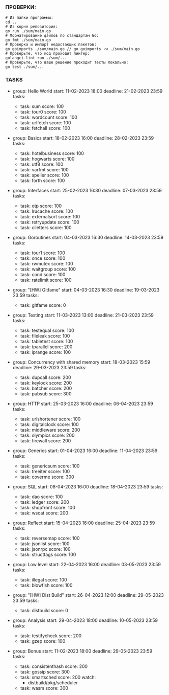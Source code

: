 ### ПРОВЕРКИ:

  ```shell
  # Из папки программы:
  cd ..
  # Из корня репозитория:
  go run ./sum/main.go
  # Форматирование файлов по стандартам Go:
  go fmt ./sum/main.go
  # Проверка и импорт недостающих пакетов:
  go goimports ./sum/main.go // go goimports -w ./sum/main.go
  # Проверьте, что код проходит линтер:
  golangci-lint run ./sum/...
  # Проверьте, что ваше решение проходит тесты локально:
  go test ./sum/...
  ```
### TASKS

- group:    Hello World
  start:    11-02-2023 18:00
  deadline: 21-02-2023 23:59
  tasks:
    + task: sum
      score: 100
    + task: tour0
      score: 100
    + task: wordcount
      score: 100
    + task: urlfetch
      score: 100
    - task: fetchall
      score: 100

- group:    Basics
  start:    18-02-2023 16:00
  deadline: 28-02-2023 23:59
  tasks:
    - task: hotelbusiness
      score: 100
    - task: hogwarts
      score: 100
    - task: utf8
      score: 100
    - task: varfmt
      score: 100
    - task: speller
      score: 100
    - task: forth
      score: 100

- group:    Interfaces
  start:    25-02-2023 16:30
  deadline: 07-03-2023 23:59
  tasks:
    - task: otp
      score: 100
    - task: lrucache
      score: 100
    - task: externalsort
      score: 100
    - task: retryupdate
      score: 100
    - task: ciletters
      score: 100

- group:    Goroutines
  start:    04-03-2023 16:30
  deadline: 14-03-2023 23:59
  tasks:
    - task: tour1
      score: 100
    - task: once
      score: 100
    - task: rwmutex
      score: 100
    - task: waitgroup
      score: 100
    - task: cond
      score: 100
    - task: ratelimit
      score: 100

- group:    "[HW] Gitfame"
  start:    04-03-2023 16:30
  deadline: 19-03-2023 23:59
  tasks:
   - task: gitfame
     score: 0

- group:    Testing
  start:    11-03-2023 13:00
  deadline: 21-03-2023 23:59
  tasks:
    - task: testequal
      score: 100
    - task: fileleak
      score: 100
    - task: tabletest
      score: 100
    - task: tparallel
      score: 200
    - task: iprange
      score: 100

- group:    Concurrency with shared memory
  start:    18-03-2023 15:59
  deadline: 29-03-2023 23:59
  tasks:
    - task: dupcall
      score: 200
    - task: keylock
      score: 200
    - task: batcher
      score: 200
    - task: pubsub
      score: 300

- group:    HTTP
  start:    25-03-2023 16:00
  deadline: 06-04-2023 23:59
  tasks:
    - task: urlshortener
      score: 100
    - task: digitalclock
      score: 100
    - task: middleware
      score: 200
    - task: olympics
      score: 200
    - task: firewall
      score: 200

- group:    Generics
  start:    01-04-2023 16:00
  deadline: 11-04-2023 23:59
  tasks:
    - task: genericsum
      score: 100
    - task: treeiter
      score: 100
    - task: coverme
      score: 300

- group:    SQL
  start:    08-04-2023 16:00
  deadline: 18-04-2023 23:59
  tasks:
    - task: dao
      score: 100
    - task: ledger
      score: 200
    - task: shopfront
      score: 100
    - task: wscat
      score: 200

- group:    Reflect
  start:    15-04-2023 16:00
  deadline: 25-04-2023 23:59
  tasks:
    - task: reversemap
      score: 100
    - task: jsonlist
      score: 100
    - task: jsonrpc
      score: 100
    - task: structtags
      score: 100

- group:    Low level
  start:    22-04-2023 16:00
  deadline: 03-05-2023 23:59
  tasks:
    - task: illegal
      score: 100
    - task: blowfish
      score: 100

- group:    "[HW] Dist Build"
  start:    26-04-2023 12:00
  deadline: 29-05-2023 23:59
  tasks:
    - task: distbuild
      score: 0

- group:    Analysis
  start:    29-04-2023 18:00
  deadline: 10-05-2023 23:59
  tasks:
    - task: testifycheck
      score: 200
    - task: gzep
      score: 100
      
- group:    Bonus
  start:    11-02-2023 18:00
  deadline: 29-05-2023 23:59
  tasks:
    - task: consistenthash
      score: 200
    - task: gossip
      score: 300
    - task: smartsched
      score: 200
      watch:
        - distbuild/pkg/scheduler
    - task: wasm
      score: 300
